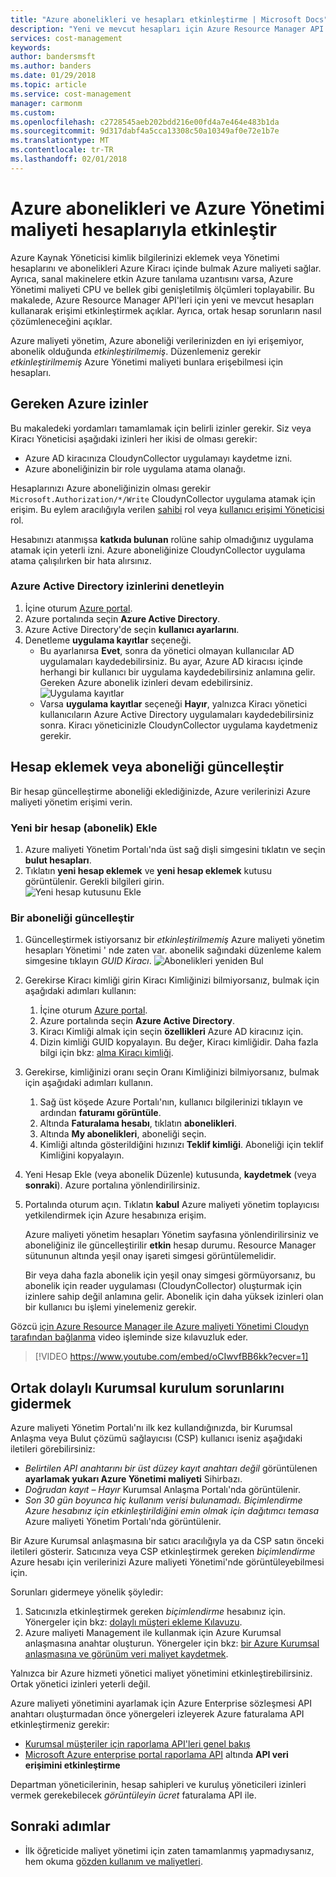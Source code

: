 ```yaml
---
title: "Azure abonelikleri ve hesapları etkinleştirme | Microsoft Docs"
description: "Yeni ve mevcut hesapları için Azure Resource Manager API'leri kullanılarak erişimi etkinleştir ve ortak hesap sorunları çözün."
services: cost-management
keywords: 
author: bandersmsft
ms.author: banders
ms.date: 01/29/2018
ms.topic: article
ms.service: cost-management
manager: carmonm
ms.custom: 
ms.openlocfilehash: c2728545aeb202bdd216e00fd4a7e464e483b1da
ms.sourcegitcommit: 9d317dabf4a5cca13308c50a10349af0e72e1b7e
ms.translationtype: MT
ms.contentlocale: tr-TR
ms.lasthandoff: 02/01/2018
---
```

# <a name="activate-azure-subscriptions-and-accounts-with-azure-cost-management"></a>Azure abonelikleri ve Azure Yönetimi maliyeti hesaplarıyla etkinleştir

Azure Kaynak Yöneticisi kimlik bilgilerinizi eklemek veya Yönetimi hesaplarını ve abonelikleri Azure Kiracı içinde bulmak Azure maliyeti sağlar. Ayrıca, sanal makinelere etkin Azure tanılama uzantısını varsa, Azure Yönetimi maliyeti CPU ve bellek gibi genişletilmiş ölçümleri toplayabilir. Bu makalede, Azure Resource Manager API'leri için yeni ve mevcut hesapları kullanarak erişimi etkinleştirmek açıklar. Ayrıca, ortak hesap sorunların nasıl çözümleneceğini açıklar.

Azure maliyeti yönetim, Azure aboneliği verilerinizden en iyi erişemiyor, abonelik olduğunda _etkinleştirilmemiş_. Düzenlemeniz gerekir _etkinleştirilmemiş_ Azure Yönetimi maliyeti bunlara erişebilmesi için hesapları.

## <a name="required-azure-permissions"></a>Gereken Azure izinler

Bu makaledeki yordamları tamamlamak için belirli izinler gerekir. Siz veya Kiracı Yöneticisi aşağıdaki izinleri her ikisi de olması gerekir:

- Azure AD kiracınıza CloudynCollector uygulamayı kaydetme izni.
- Azure aboneliğinizin bir role uygulama atama olanağı.

Hesaplarınızı Azure aboneliğinizin olması gerekir `Microsoft.Authorization/*/Write` CloudynCollector uygulama atamak için erişim. Bu eylem aracılığıyla verilen [sahibi](../active-directory/role-based-access-built-in-roles.md#owner) rol veya [kullanıcı erişimi Yöneticisi](../active-directory/role-based-access-built-in-roles.md#user-access-administrator) rol.

Hesabınızı atanmışsa **katkıda bulunan** rolüne sahip olmadığınız uygulama atamak için yeterli izni. Azure aboneliğinize CloudynCollector uygulama atama çalışılırken bir hata alırsınız.

### <a name="check-azure-active-directory-permissions"></a>Azure Active Directory izinlerini denetleyin

1. İçine oturum [Azure portal](https://portal.azure.com).
2. Azure portalında seçin **Azure Active Directory**.
3. Azure Active Directory'de seçin **kullanıcı ayarlarını**.
4. Denetleme **uygulama kayıtlar** seçeneği.
    - Bu ayarlanırsa **Evet**, sonra da yönetici olmayan kullanıcılar AD uygulamaları kaydedebilirsiniz. Bu ayar, Azure AD kiracısı içinde herhangi bir kullanıcı bir uygulama kaydedebilirsiniz anlamına gelir. Gereken Azure abonelik izinleri devam edebilirsiniz.  
    ![Uygulama kayıtlar](./media/activate-subs-accounts/app-register.png)
    - Varsa **uygulama kayıtlar** seçeneği **Hayır**, yalnızca Kiracı yönetici kullanıcıların Azure Active Directory uygulamaları kaydedebilirsiniz sonra. Kiracı yöneticinizle CloudynCollector uygulama kaydetmeniz gerekir.


## <a name="add-an-account-or-update-a-subscription"></a>Hesap eklemek veya aboneliği güncelleştir

Bir hesap güncelleştirme aboneliği eklediğinizde, Azure verilerinizi Azure maliyeti yönetim erişimi verin.

### <a name="add-a-new-account-subscription"></a>Yeni bir hesap (abonelik) Ekle

1. Azure maliyeti Yönetim Portalı'nda üst sağ dişli simgesini tıklatın ve seçin **bulut hesapları**.
2. Tıklatın **yeni hesap eklemek** ve **yeni hesap eklemek** kutusu görüntülenir. Gerekli bilgileri girin.  
    ![Yeni hesap kutusunu Ekle](./media/activate-subs-accounts//add-new-account.png)

### <a name="update-a-subscription"></a>Bir aboneliği güncelleştir

1. Güncelleştirmek istiyorsanız bir _etkinleştirilmemiş_ Azure maliyeti yönetim hesapları Yönetimi ' nde zaten var. abonelik sağındaki düzenleme kalem simgesine tıklayın _GUID Kiracı_.
    ![Abonelikleri yeniden Bul](./media/activate-subs-accounts/existing-sub.png)
2. Gerekirse Kiracı kimliği girin Kiracı Kimliğinizi bilmiyorsanız, bulmak için aşağıdaki adımları kullanın:
    1. İçine oturum [Azure portal](https://portal.azure.com).
    2. Azure portalında seçin **Azure Active Directory**.
    3. Kiracı Kimliği almak için seçin **özellikleri** Azure AD kiracınız için.
    4. Dizin kimliği GUID kopyalayın. Bu değer, Kiracı kimliğidir.
    Daha fazla bilgi için bkz: [alma Kiracı kimliği](../azure-resource-manager/resource-group-create-service-principal-portal.md#get-tenant-id).
3. Gerekirse, kimliğinizi oranı seçin Oranı Kimliğinizi bilmiyorsanız, bulmak için aşağıdaki adımları kullanın.
    1. Sağ üst köşede Azure Portalı'nın, kullanıcı bilgilerinizi tıklayın ve ardından **faturamı görüntüle**.
    2. Altında **Faturalama hesabı**, tıklatın **abonelikleri**.
    3. Altında **My abonelikleri**, aboneliği seçin.
    4. Kimliği altında gösterildiğini hızınızı **Teklif kimliği**. Aboneliği için teklif Kimliğini kopyalayın.
4. Yeni Hesap Ekle (veya abonelik Düzenle) kutusunda, **kaydetmek** (veya **sonraki**). Azure portalına yönlendirilirsiniz.
5. Portalında oturum açın. Tıklatın **kabul** Azure maliyeti yönetim toplayıcısı yetkilendirmek için Azure hesabınıza erişim.

    Azure maliyeti yönetim hesapları Yönetim sayfasına yönlendirilirsiniz ve aboneliğiniz ile güncelleştirilir **etkin** hesap durumu. Resource Manager sütununun altında yeşil onay işareti simgesi görüntülemelidir.

    Bir veya daha fazla abonelik için yeşil onay simgesi görmüyorsanız, bu abonelik için reader uygulaması (CloudynCollector) oluşturmak için izinlere sahip değil anlamına gelir. Abonelik için daha yüksek izinleri olan bir kullanıcı bu işlemi yinelemeniz gerekir.

Gözcü [için Azure Resource Manager ile Azure maliyeti Yönetimi Cloudyn tarafından bağlanma](https://youtu.be/oCIwvfBB6kk) video işleminde size kılavuzluk eder.

>[!VIDEO https://www.youtube.com/embed/oCIwvfBB6kk?ecver=1]

## <a name="resolve-common-indirect-enterprise-set-up-problems"></a>Ortak dolaylı Kurumsal kurulum sorunlarını gidermek

Azure maliyeti Yönetim Portalı'nı ilk kez kullandığınızda, bir Kurumsal Anlaşma veya Bulut çözümü sağlayıcısı (CSP) kullanıcı iseniz aşağıdaki iletileri görebilirsiniz:

- *Belirtilen API anahtarını bir üst düzey kayıt anahtarı değil* görüntülenen **ayarlamak yukarı Azure Yönetimi maliyeti** Sihirbazı.
- *Doğrudan kayıt – Hayır* Kurumsal Anlaşma Portalı'nda görüntülenir.
- *Son 30 gün boyunca hiç kullanım verisi bulunamadı. Biçimlendirme Azure hesabınız için etkinleştirildiğini emin olmak için dağıtımcı temasa* Azure maliyeti Yönetim Portalı'nda görüntülenir.

Bir Azure Kurumsal anlaşmasına bir satıcı aracılığıyla ya da CSP satın önceki iletileri gösterir. Satıcınıza veya CSP etkinleştirmek gereken _biçimlendirme_ Azure hesabı için verilerinizi Azure maliyeti Yönetimi'nde görüntüleyebilmesi için.

Sorunları gidermeye yönelik şöyledir:

1. Satıcınızla etkinleştirmek gereken _biçimlendirme_ hesabınız için. Yönergeler için bkz: [dolaylı müşteri ekleme Kılavuzu](https://ea.azure.com/api/v3Help/v2IndirectCustomerOnboardingGuide).
2. Azure maliyeti Management ile kullanmak için Azure Kurumsal anlaşmasına anahtar oluşturun. Yönergeler için bkz: [bir Azure Kurumsal anlaşmasına ve görünüm veri maliyet kaydetmek](https://docs.microsoft.com/en-us/azure/cost-management/quick-register-ea).

Yalnızca bir Azure hizmeti yönetici maliyet yönetimini etkinleştirebilirsiniz. Ortak yönetici izinleri yeterli değil.

Azure maliyeti yönetimini ayarlamak için Azure Enterprise sözleşmesi API anahtarı oluşturmadan önce yönergeleri izleyerek Azure faturalama API etkinleştirmeniz gerekir:

- [Kurumsal müşteriler için raporlama API'leri genel bakış](../billing/billing-enterprise-api.md)
- [Microsoft Azure enterprise portal raporlama API](https://ea.azure.com/helpdocs/reportingAPI) altında **API veri erişimini etkinleştirme**

Departman yöneticilerinin, hesap sahipleri ve kuruluş yöneticileri izinleri vermek gerekebilecek _görüntüleyin ücret_ faturalama API ile.

## <a name="next-steps"></a>Sonraki adımlar

- İlk öğreticide maliyet yönetimi için zaten tamamlanmış yapmadıysanız, hem okuma [gözden kullanım ve maliyetleri](tutorial-review-usage.md).
